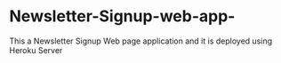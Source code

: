 # Newsletter-Signup-web-app-
This a Newsletter Signup Web page application and it is deployed using Heroku Server
